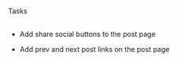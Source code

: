 # 
Tasks

## 
- Add share social buttons to the post page

- Add prev and next post links on the post page